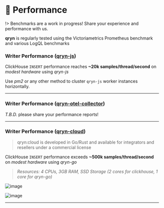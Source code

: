 # 🚤 Performance

!> Benchmarks are a work in progress! Share your experience and performance with us.

**qryn** is regularly tested using the Victoriametrics Prometheus benchmark and various LogQL benchmarks

### Writer Performance ([qryn-js](https://github.com/metrico/qryn))
ClickHouse `INSERT` performance reaches **~20k samples/thread/second** on _modest hardware_ using _qryn-js_

Use *pm2* or any other method to cluster `qryn-js` worker instances horizontally.

--------

### Writer Performance ([qryn-otel-collector](https://github.com/metrico/otel-collector))

_T.B.D._ please share your performance reports!

--------


### Writer Performance ([qryn-cloud](https://qryn.cloud))
> qryn:cloud is developed in Go/Rust and available for integrators and resellers under a commercial license

ClickHouse `INSERT` performance exceeds **~500k samples/thread/second** on _modest hardware_ using _qryn-go_

> _Resources: 4 CPUs, 3GB RAM, SSD Storage (2 cores for clickhouse, 1 core for qryn-go)_

![image](https://user-images.githubusercontent.com/1423657/187044328-b300b810-0e1b-46e3-8878-067d0a9fb6f7.png)

![image](https://user-images.githubusercontent.com/1423657/187044346-cd3a6d66-0f05-4993-a6ba-b44727bbdc81.png)


--------

